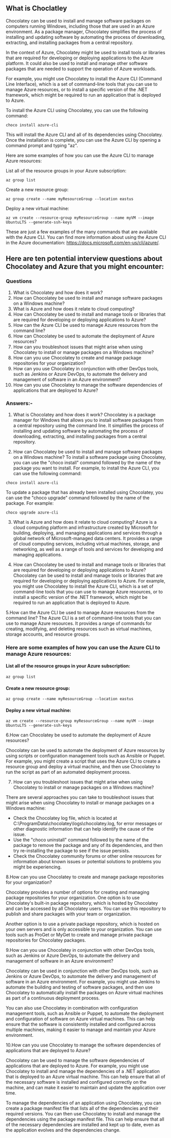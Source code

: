 
## What is Choclatley


Chocolatey can be used to install and manage software packages on computers running Windows, including those that are used in an Azure environment. As a package manager, Chocolatey simplifies the process of installing and updating software by automating the process of downloading, extracting, and installing packages from a central repository.

In the context of Azure, Chocolatey might be used to install tools or libraries that are required for developing or deploying applications to the Azure platform. It could also be used to install and manage other software packages that are needed to support the operation of Azure workloads.

For example, you might use Chocolatey to install the Azure CLI (Command Line Interface), which is a set of command-line tools that you can use to manage Azure resources, or to install a specific version of the .NET framework, which might be required to run an application that is deployed to Azure.

To install the Azure CLI using Chocolatey, you can use the following command:

``` 
choco install azure-cli
```
This will install the Azure CLI and all of its dependencies using Chocolatey. Once the installation is complete,
you can use the Azure CLI by opening a command prompt and typing "az".

Here are some examples of how you can use the Azure CLI to manage Azure resources:

List all of the resource groups in your Azure subscription:
``` 
az group list
```
Create a new resource group:
``` 
az group create --name myResourceGroup --location eastus
```
Deploy a new virtual machine:
```
az vm create --resource-group myResourceGroup --name myVM --image UbuntuLTS --generate-ssh-keys
```
These are just a few examples of the many commands that are available with the Azure CLI. You can find more information about using the Azure CLI in the Azure documentation: https://docs.microsoft.com/en-us/cli/azure/.

## Here are ten potential interview questions about Chocolatey and Azure that you might encounter:
### Questions

1. What is Chocolatey and how does it work?
2. How can Chocolatey be used to install and manage software packages on a Windows machine?
3. What is Azure and how does it relate to cloud computing?
4. How can Chocolatey be used to install and manage tools or libraries that are required for developing or deploying applications to Azure?
5. How can the Azure CLI be used to manage Azure resources from the command line?
6. How can Chocolatey be used to automate the deployment of Azure resources?
7. How can you troubleshoot issues that might arise when using Chocolatey to install or manage packages on a Windows machine?
8. How can you use Chocolatey to create and manage package repositories for your organization?
9. How can you use Chocolatey in conjunction with other DevOps tools, such as Jenkins or Azure DevOps, to automate the delivery and management of software in an Azure environment?
10. How can you use Chocolatey to manage the software dependencies of applications that are deployed to Azure?

### Answers:-

1. What is Chocolatey and how does it work?
Chocolatey is a package manager for Windows that allows you to install software packages from a central repository using the command line. It simplifies the process of installing and updating software by automating the process of downloading, extracting, and installing packages from a central repository.

2. How can Chocolatey be used to install and manage software packages on a Windows machine?
To install a software package using Chocolatey, you can use the "choco install" command followed by the name of the package you want to install. For example, to install the Azure CLI, you can use the following command:

```
choco install azure-cli
```
To update a package that has already been installed using Chocolatey, you can use the "choco upgrade" command followed by the name of the package. For example:

```
choco upgrade azure-cli
```

3. What is Azure and how does it relate to cloud computing?
Azure is a cloud computing platform and infrastructure created by Microsoft for building, deploying, and managing applications and services through a global network of Microsoft-managed data centers. It provides a range of cloud computing services, including virtual machines, storage, and networking, as well as a range of tools and services for developing and managing applications.

4. How can Chocolatey be used to install and manage tools or libraries that are required for developing or deploying applications to Azure?
Chocolatey can be used to install and manage tools or libraries that are required for developing or deploying applications to Azure. For example, you might use Chocolatey to install the Azure CLI, which is a set of command-line tools that you can use to manage Azure resources, or to install a specific version of the .NET framework, which might be required to run an application that is deployed to Azure.

5.How can the Azure CLI be used to manage Azure resources from the command line?
The Azure CLI is a set of command-line tools that you can use to manage Azure resources. It provides a range of commands for creating, modifying, and deleting resources such as virtual machines, storage accounts, and resource groups.

### Here are some examples of how you can use the Azure CLI to manage Azure resources:

#### List all of the resource groups in your Azure subscription:
```cli
az group list
```
#### Create a new resource group:
```cli
az group create --name myResourceGroup --location eastus

```
#### Deploy a new virtual machine:
```cli
az vm create --resource-group myResourceGroup --name myVM --image UbuntuLTS --generate-ssh-keys
```

6.How can Chocolatey be used to automate the deployment of Azure resources?

Chocolatey can be used to automate the deployment of Azure resources by using scripts or configuration management tools such as Ansible or Puppet. For example, you might create a script that uses the Azure CLI to create a resource group and deploy a virtual machine, and then use Chocolatey to run the script as part of an automated deployment process.

7. How can you troubleshoot issues that might arise when using Chocolatey to install or manage packages on a Windows machine?

There are several approaches you can take to troubleshoot issues that might arise when using Chocolatey to install or manage packages on a Windows machine:

* Check the Chocolatey log file, which is located at C:\ProgramData\chocolatey\logs\chocolatey.log, for error messages or other diagnostic information that can help identify the cause of the issue.
* Use the "choco uninstall" command followed by the name of the package to remove the package and any of its dependencies, and then try re-installing the package to see if the issue persists.
* Check the Chocolatey community forums or other online resources for information about known issues or potential solutions to problems you might be experiencing.
       
8.How can you use Chocolatey to create and manage package repositories for your organization?

Chocolatey provides a number of options for creating and managing package repositories for your organization. One option is to use Chocolatey's built-in package repository, which is hosted by Chocolatey and can be accessed by all Chocolatey users. You can use this repository to publish and share packages with your team or organization.

Another option is to use a private package repository, which is hosted on your own servers and is only accessible to your organization. You can use tools such as ProGet or MyGet to create and manage private package repositories for Chocolatey packages.

9.How can you use Chocolatey in conjunction with other DevOps tools, such as Jenkins or Azure DevOps, to automate the delivery and management of software in an Azure environment?

Chocolatey can be used in conjunction with other DevOps tools, such as Jenkins or Azure DevOps, to automate the delivery and management of software in an Azure environment. For example, you might use Jenkins to automate the building and testing of software packages, and then use Chocolatey to automatically install the packages on Azure virtual machines as part of a continuous deployment process.

You can also use Chocolatey in combination with configuration management tools, such as Ansible or Puppet, to automate the deployment and configuration of software on Azure virtual machines. This can help ensure that the software is consistently installed and configured across multiple machines, making it easier to manage and maintain your Azure environment.

10.How can you use Chocolatey to manage the software dependencies of applications that are deployed to Azure?

Chocolatey can be used to manage the software dependencies of applications that are deployed to Azure. For example, you might use Chocolatey to install and manage the dependencies of a .NET application that is deployed to an Azure virtual machine. This can help ensure that all of the necessary software is installed and configured correctly on the machine, and can make it easier to maintain and update the application over time.

To manage the dependencies of an application using Chocolatey, you can create a package manifest file that lists all of the dependencies and their required versions. You can then use Chocolatey to install and manage the dependencies using the package manifest file. This can help ensure that all of the necessary dependencies are installed and kept up to date, even as the application evolves and the dependencies change.
